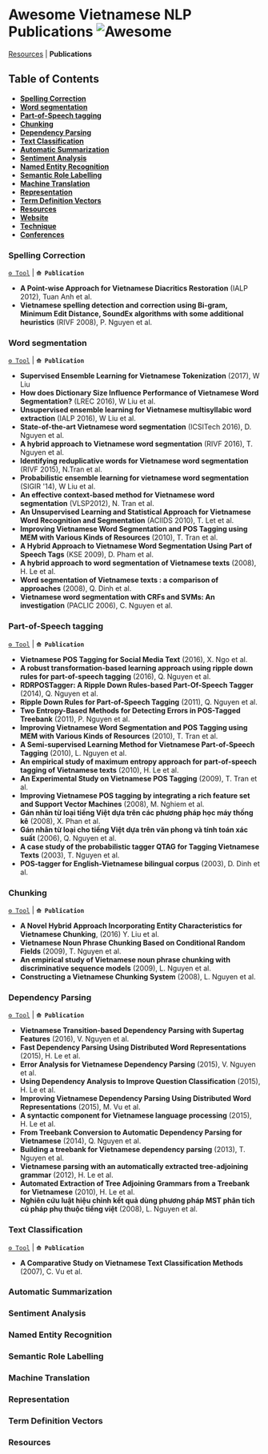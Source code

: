 # Awesome Vietnamese NLP Publications ![Awesome](https://cdn.rawgit.com/sindresorhus/awesome/d7305f38d29fed78fa85652e3a63e154dd8e8829/media/badge.svg)

[Resources](https://github.com/magizbox/underthesea/wiki) | **Publications**

## Table of Contents

* [**Spelling Correction**](#spelling-correction)
* [**Word segmentation**](#word-segmentation)
* [**Part-of-Speech tagging**](#part-of-speech-tagging)
* [**Chunking**](#chunking)
* [**Dependency Parsing**](#dependency-parsing)
* [**Text Classification**](#text-classification)
* [**Automatic Summarization**](#automatic-summarization)
* [**Sentiment Analysis**](#sentiment-analysis)
* [**Named Entity Recognition**](#named-entity-recognition)
* [**Semantic Role Labelling**](#semantic-role-labelling)
* [**Machine Translation**](#machine-translation)
* [**Representation**](#representation)
* [**Term Definition Vectors**](#term-definition-vectors)
* [**Resources**](#resources)
* [**Website**](#website)
* [**Technique**](#technique)
* [**Conferences**](#conferences)

### Spelling Correction

[`⚙ Tool`](https://github.com/magizbox/underthesea/wiki#spelling-correction) | **`⟰ Publication`**

* **A Point-wise Approach for Vietnamese Diacritics Restoration** (IALP 2012), Tuan Anh et al.
* **Vietnamese spelling detection and correction using Bi-gram, Minimum Edit Distance, SoundEx algorithms with some additional heuristics** (RIVF 2008), P. Nguyen et al.

### Word segmentation

[`⚙ Tool`](https://github.com/magizbox/underthesea/wiki#word-segmentation) | **`⟰ Publication`**

* **Supervised Ensemble Learning for Vietnamese Tokenization** (2017), W Liu
* **How does Dictionary Size Influence Performance of Vietnamese Word Segmentation?** (LREC 2016), W Liu et al.
* **Unsupervised ensemble learning for Vietnamese multisyllabic word extraction** (IALP 2016), W Liu et al.
* **State-of-the-art Vietnamese word segmentation** (ICSITech 2016), D. Nguyen et al.
* **A hybrid approach to Vietnamese word segmentation** (RIVF 2016), T. Nguyen et al.
* **Identifying reduplicative words for Vietnamese word segmentation** (RIVF 2015), N.Tran et al.
* **Probabilistic ensemble learning for vietnamese word segmentation** (SIGIR '14), W Liu et al.
* **An effective context-based method for Vietnamese word segmentation** (VLSP2012), N. Tran et al.
* **An Unsupervised Learning and Statistical Approach for Vietnamese Word Recognition and Segmentation** (ACIIDS 2010), T. Let et al.
* **Improving Vietnamese Word Segmentation and POS Tagging using MEM with Various Kinds of Resources** (2010), T. Tran et al.
* **A Hybrid Approach to Vietnamese Word Segmentation Using Part of Speech Tags** (KSE 2009), D. Pham et al.
* **A hybrid approach to word segmentation of Vietnamese texts** (2008), H. Le et al.
* **Word segmentation of Vietnamese texts : a comparison of approaches** (2008), Q. Dinh et al.
* **Vietnamese word segmentation with CRFs and SVMs: An investigation** (PACLIC 2006), C. Nguyen et al.


### Part-of-Speech tagging

[`⚙ Tool`](https://github.com/magizbox/underthesea/wiki#part-of-speech-tagging) | **`⟰ Publication`**

* **Vietnamese POS Tagging for Social Media Text** (2016), X. Ngo et al.
* **A robust transformation-based learning approach using ripple down rules for part-of-speech tagging** (2016), Q. Nguyen et al.
* **RDRPOSTagger: A Ripple Down Rules-based Part-Of-Speech Tagger** (2014), Q. Nguyen et al.
* **Ripple Down Rules for Part-of-Speech Tagging** (2011), Q. Nguyen et al.
* **Two Entropy-Based Methods for Detecting Errors in POS-Tagged Treebank** (2011), P. Nguyen et al.
* **Improving Vietnamese Word Segmentation and POS Tagging using MEM with Various Kinds of Resources** (2010), T. Tran et al.
* **A Semi-supervised Learning Method for Vietnamese Part-of-Speech Tagging** (2010), L. Nguyen et al.
* **An empirical study of maximum entropy approach for part-of-speech tagging of Vietnamese texts** (2010), H. Le et al.
* **An Experimental Study on Vietnamese POS Tagging** (2009), T. Tran et al.
* **Improving Vietnamese POS tagging by integrating a rich feature set and Support Vector Machines** (2008), M. Nghiem et al.
* **Gán nhãn từ loại tiếng Việt dựa trên các phương pháp học máy thống kê** (2008), X. Phan et al.
* **Gán nhãn từ loại cho tiếng Việt dựa trên văn phong và tính toán xác suất** (2006), Q. Nguyen et al.
* **A case study of the probabilistic tagger QTAG for Tagging Vietnamese Texts** (2003), T. Nguyen et al.
* **POS-tagger for English-Vietnamese bilingual corpus** (2003), D. Dinh et al.

### Chunking

[`⚙ Tool`](https://github.com/magizbox/underthesea/wiki#chunking) | **`⟰ Publication`**

* **A Novel Hybrid Approach Incorporating Entity Characteristics for Vietnamese Chunking**, (2016) Y. Liu et al.
* **Vietnamese Noun Phrase Chunking Based on Conditional Random Fields** (2009), T. Nguyen et al.
* **An empirical study of Vietnamese noun phrase chunking with discriminative sequence models** (2009), L. Nguyen et al.
* **Constructing a Vietnamese Chunking System** (2008), L. Nguyen et al.

### Dependency Parsing

[`⚙ Tool`](https://github.com/magizbox/underthesea/wiki#dependency-parsing) | **`⟰ Publication`**

* **Vietnamese Transition-based Dependency Parsing with Supertag Features** (2016), V. Nguyen et al.
* **Fast Dependency Parsing Using Distributed Word Representations** (2015), H. Le et al.
* **Error Analysis for Vietnamese Dependency Parsing** (2015), V. Nguyen et al.
* **Using Dependency Analysis to Improve Question Classification** (2015), H. Le et al.
* **Improving Vietnamese Dependency Parsing Using Distributed Word Representations** (2015), M. Vu et al.
* **A syntactic component for Vietnamese language processing** (2015), H. Le et al.
* **From Treebank Conversion to Automatic Dependency Parsing for Vietnamese** (2014), Q. Nguyen et al.
* **Building a treebank for Vietnamese dependency parsing** (2013), T. Nguyen et al.
* **Vietnamese parsing with an automatically extracted tree-adjoining grammar** (2012), H. Le et al.
* **Automated Extraction of Tree Adjoining Grammars from a Treebank for Vietnamese** (2010), H. Le et al.
* **Nghiên cứu luật hiệu chỉnh kết quả dùng phương pháp MST phân tích cú pháp phụ thuộc tiếng việt** (2008), L. Nguyen et al.

### Text Classification

[`⚙ Tool`](https://github.com/magizbox/underthesea/wiki#text-classification) | **`⟰ Publication`**

* **A Comparative Study on Vietnamese Text Classification Methods** (2007), C. Vu et al.

### Automatic Summarization


### Sentiment Analysis



### Named Entity Recognition



### Semantic Role Labelling



### Machine Translation



### Representation

### Term Definition Vectors


### Resources
